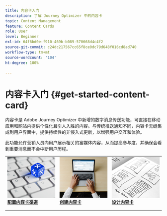 ```yaml
---
title: 内容卡入门
description: 了解 Journey Optimizer 中的内容卡
topic: Content Management
feature: Content Cards
role: User
level: Beginner
exl-id: 64f6bd0e-f910-469b-b089-570668d4c4f2
source-git-commit: c24dc217567cc65f8ce0dc79d648f016cd8ad740
workflow-type: tm+mt
source-wordcount: '104'
ht-degree: 100%

---
```


# 内容卡入门 {#get-started-content-card}

内容卡是 Adobe Journey Optimizer 中新增的数字消息传送功能，可直接在移动应用和网站内提供个性化且引人入胜的内容。与传统推送通知不同，内容卡无缝集成到用户界面中，提供持续性的非侵入式更新，以增强用户交互和体验。

此功能允许营销人员向用户展示相关的富媒体内容，从而提高参与度，并确保会看到重要消息而不会中断用户历程。

<table style="table-layout:fixed"><tr style="border: 0;">
<td>
<a href="content-card-configuration.md">
<img alt="潜在客户" src="../assets/do-not-localize/sms-config.jpg">
</a>
<div><a href="content-card-configuration.md"><strong>配置内容卡渠道</strong>
</div>
<p>
</td>
<td>
<a href="create-content-card.md">
<img alt="不频繁" src="../assets/do-not-localize/sms-create.jpeg">
</a>
<div>
<a href="create-content-card.md"><strong>创建内容卡</strong></a>
</div>
<p></td>
<td>
<a href="design-content-card.md">
<img alt="验证" src="../assets/do-not-localize/web-design.jpg">
</a>
<div>
<a href="design-content-card.md"><strong>设计内容卡</strong></a>
</div>
<p>
</td>
</tr></table>
